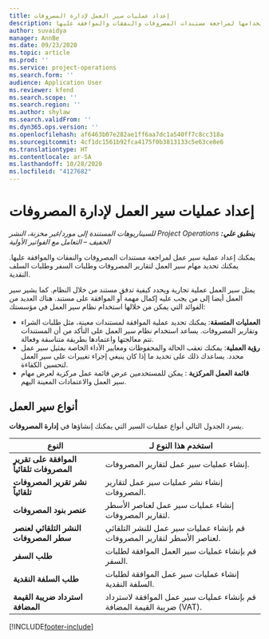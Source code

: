 ```yaml
---
title: إعداد عمليات سير العمل لإدارة المصروفات
description: يمكنك إعداد عملية سير عمل يتم استخدامها لمراجعة مستندات المصروفات والنفقات والموافقة عليها.
author: suvaidya
manager: AnnBe
ms.date: 09/23/2020
ms.topic: article
ms.prod: ''
ms.service: project-operations
ms.search.form: ''
audience: Application User
ms.reviewer: kfend
ms.search.scope: ''
ms.search.region: ''
ms.author: shylaw
ms.search.validFrom: ''
ms.dyn365.ops.version: ''
ms.openlocfilehash: af6463b07e282ae1ff6aa7dc1a540ff7c8cc318a
ms.sourcegitcommit: 4cf1dc1561b92fca4175f0b3813133c5e63ce8e6
ms.translationtype: HT
ms.contentlocale: ar-SA
ms.lasthandoff: 10/28/2020
ms.locfileid: "4127682"
---
```

# <a name="set-up-workflows-for-expense-management"></a>إعداد عمليات سير العمل لإدارة المصروفات

_**ينطبق علي:** ‏‫Project Operations للسيناريوهات المستندة إلى مورد/غير مخزنة‬، ‏‫النشر الخفيف – التعامل مع الفواتير الأولية‬_

يمكنك إعداد عملية سير عمل لمراجعة مستندات المصروفات والنفقات والموافقة عليها. يمكنك تحديد مهام سير العمل لتقارير المصروفات وطلبات السفر وطلبات السلف النقدية.

يمثل سير العمل عملية تجارية ويحدد كيفية تدفق مستند من خلال النظام. كما يشير سير العمل أيضا إلى من يجب عليه إكمال مهمة أو الموافقة على مستند. هناك العديد من الفوائد التي يمكن من خلالها استخدام نظام سير العمل في مؤسستك:

- **العمليات المتسقة**: يمكنك تحديد عملية الموافقة لمستندات معينة، مثل طلبات الشراء وتقارير المصروفات. يساعد استخدام نظام سير العمل على التأكد من أن المستندات تتم معالجتها واعتمادها بطريقة متناسقة وفعالة.
- **رؤية العملية**: يمكنك تعقب الحالة والمحفوظات ومعايير الأداء الخاصة بمثيل سير عمل محدد. يساعدك ذلك على تحديد ما إذا كان ينبغي إجراء تغييرات على سير العمل لتحسين الكفاءة.
- **قائمة العمل المركزية** : يمكن للمستخدمين عرض قائمة عمل مركزية لعرض مهام سير العمل والاعتمادات المعينة اليهم. 

## <a name="workflow-types"></a>أنواع سير العمل

يسرد الجدول التالي أنواع عمليات السير التي يمكنك إنشاؤها في **إدارة المصروفات**.


|              <strong>النوع</strong>              |                   <strong>استخدم هذا النوع لـ</strong>                   |
|-------------------------------------------------|-----------------------------------------------------------------------|
|   <strong>الموافقة على تقرير المصروفات تلقائياً</strong> |            إنشاء عمليات سير عمل لتقارير المصروفات.             |
|  <strong>نشر تقرير المصروفات تلقائياً</strong>   |        إنشاء نشر عمليات سير عمل لتقارير المصروفات.        |
|       <strong>عنصر بنود المصروفات</strong>        |     إنشاء عمليات سير عمل لعناصر الأسطر لتقارير المصروفات.      |
| <strong>النشر التلقائي لعنصر سطر المصروفات</strong> | قم بإنشاء عمليات سير عمل للنشر التلقائي لعناصر الأسطر لتقارير المصروفات. |
|       <strong>طلب السفر</strong>       |          قم بإنشاء عمليات سير العمل الموافقة لطلبات السفر.           |
|      <strong>طلب السلفة النقدية</strong>      |         إنشاء عمليات سير عمل الموافقة لطلبات السلفة النقدية.          |
|        <strong>استرداد ضريبة القيمة المضافة</strong>        | قم بإنشاء عمليات سير عمل الموافقة لاسترداد ضريبة القيمة المضافة (VAT).  |


[!INCLUDE[footer-include](../includes/footer-banner.md)]